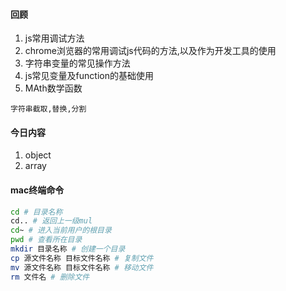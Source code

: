 #### 回顾

1. js常用调试方法
2. chrome浏览器的常用调试js代码的方法,以及作为开发工具的使用
3. 字符串变量的常见操作方法
4. js常见变量及function的基础使用
5. MAth数学函数

```
字符串截取,替换,分割
```
#### 今日内容

1. object
2. array

#### mac终端命令

```bash
cd # 目录名称
cd.. # 返回上一级mul
cd~ # 进入当前用户的根目录
pwd # 查看所在目录
mkdir 目录名称 # 创建一个目录
cp 源文件名称 目标文件名称 # 复制文件
mv 源文件名称 目标文件名称 # 移动文件
rm 文件名 # 删除文件
```
